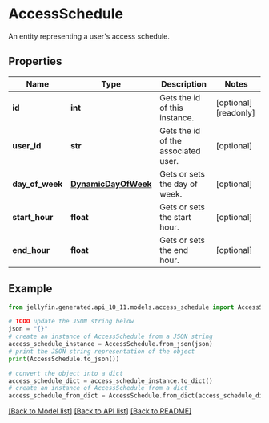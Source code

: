 # AccessSchedule

An entity representing a user's access schedule.

## Properties

Name | Type | Description | Notes
------------ | ------------- | ------------- | -------------
**id** | **int** | Gets the id of this instance. | [optional] [readonly] 
**user_id** | **str** | Gets the id of the associated user. | [optional] 
**day_of_week** | [**DynamicDayOfWeek**](DynamicDayOfWeek.md) | Gets or sets the day of week. | [optional] 
**start_hour** | **float** | Gets or sets the start hour. | [optional] 
**end_hour** | **float** | Gets or sets the end hour. | [optional] 

## Example

```python
from jellyfin.generated.api_10_11.models.access_schedule import AccessSchedule

# TODO update the JSON string below
json = "{}"
# create an instance of AccessSchedule from a JSON string
access_schedule_instance = AccessSchedule.from_json(json)
# print the JSON string representation of the object
print(AccessSchedule.to_json())

# convert the object into a dict
access_schedule_dict = access_schedule_instance.to_dict()
# create an instance of AccessSchedule from a dict
access_schedule_from_dict = AccessSchedule.from_dict(access_schedule_dict)
```
[[Back to Model list]](README.md#documentation-for-models) [[Back to API list]](README.md#documentation-for-api-endpoints) [[Back to README]](README.md)


